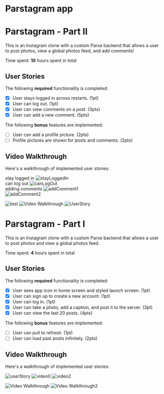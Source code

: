 # Parstagram app
# Parstagram - Part II

This is an Instagram clone with a custom Parse backend that allows a user to post photos, view a global photos feed, and add comments!

Time spent: **10** hours spent in total

## User Stories

The following **required** functionality is completed:

- [x] User stays logged in across restarts. (1pt)
- [x] User can log out. (1pt)
- [x] User can view comments on a post. (3pts)
- [x] User can add a new comment. (5pts)

The following **bonus** features are implemented:

- [ ] User can add a profile picture. (2pts)
- [ ] Profile pictures are shown for posts and comments. (2pts)

## Video Walkthrough

Here's a walkthrough of implemented user stories:

stay logged in
![stayLoggedIn](https://user-images.githubusercontent.com/90943713/196543044-315444e4-1c97-48da-a7ab-1a601702c44d.gif) <br>
can log out
![canLogOut](https://user-images.githubusercontent.com/90943713/196543080-a8f1cecb-63a5-4806-a448-e217989acca2.gif)
<br>
adding comments
![addComment1](https://user-images.githubusercontent.com/90943713/196543094-46e9082f-11e7-461a-bd9b-d66b6c57856f.gif)
<br>
![addComment2](https://user-images.githubusercontent.com/90943713/196543104-9ff5bb27-6c8e-4b93-bdcf-9a74b341b8a3.gif)


![test](https://imgur.com/a/3w1FlGa.gif)
<img src='https://imgur.com/a/3w1FlGa' title='Video Walkthrough' width='' alt='Video Walkthrough' />
<img src='file:///Users/matthew/Downloads/MzXCR2d%20-%20Imgur.gif' title='UserStory3' alt='UserStory' />

# Parstagram - Part I

This is an Instagram clone with a custom Parse backend that allows a user to post photos and view a global photos feed.

Time spent: **4** hours spent in total

## User Stories

The following **required** functionality is completed:

- [x] User sees app icon in home screen and styled launch screen. (1pt)
- [x] User can sign up to create a new account. (1pt)
- [x] User can log in. (1pt)
- [x] User can take a photo, add a caption, and post it to the server. (3pt)
- [x] User can view the last 20 posts. (4pts)

The following **bonus** features are implemented:

- [ ] User can pull to refresh. (1pt)
- [ ] User can load past posts infinitely. (2pts)

## Video Walkthrough

Here's a walkthrough of implemented user stories:


![userStory](https://user-images.githubusercontent.com/90943713/195113433-2f8bb729-cab4-445f-afc3-d1f11393a60f.gif)
![video0](https://user-images.githubusercontent.com/90943713/195115034-f32498b8-d581-43a0-a578-0be7544a402a.gif)
![video2](https://user-images.githubusercontent.com/90943713/195115166-3b8bf6f7-7d0f-403e-80df-47d42c13a45c.gif)

<img src='https://imgur.com/a/lseiVV4' title='Video Walkthrough' width='' alt='Video Walkthrough' />
<img src='https://imgur.com/a/4SEKIVd' title='Video Walkthrough2' width='' alt='Video Walkthrough2' />
